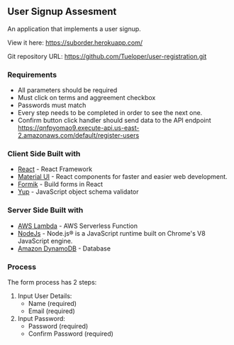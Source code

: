 ## User Signup Assesment

An application that implements a user signup. 

View it here: https://suborder.herokuapp.com/

Git repository URL: https://github.com/Tueloper/user-registration.git


### Requirements
- All parameters should be required
- Must click on terms and aggreement checkbox
- Passwords must match
- Every step needs to be completed in order to see the next one.
- Confirm button click handler should send data to the API endpoint https://qnfpyomao9.execute-api.us-east-2.amazonaws.com/default/register-users


### Client Side Built with
- [React](https://reactjs.org/) - React Framework
- [Material UI](https://material-ui.com/) - React components for faster and easier web development.
- [Formik](https://formik.org/docs/overview) - Build forms in React
- [Yup](https://github.com/jquense/yup) - JavaScript object schema validator


### Server Side Built with
- [AWS Lambda](https://aws.amazon.com/lambda/?nc2=type_a/) - AWS Serverless Function
- [NodeJs](https://nodejs.org/en/) - Node.js® is a JavaScript runtime built on Chrome's V8 JavaScript engine.
- [Amazon DynamoDB](https://aws.amazon.com/dynamodb/?trk=ps_a134p000006padxAAA&trkCampaign=acq_paid_search_brand&sc_channel=PS&sc_campaign=acquisition_EEM&sc_publisher=Google&sc_category=Database&sc_country=EEM&sc_geo=EMEA&sc_outcome=acq&sc_detail=dynamodb&sc_content=DynamoDB_e&sc_matchtype=e&sc_segment=536452473269&sc_medium=ACQ-P|PS-GO|Brand|Desktop|SU|Database|DynamoDB|EEM|EN|Text|xx|Non-EU&s_kwcid=AL!4422!3!536452473269!e!!g!!dynamodb&ef_id=CjwKCAjwx8iIBhBwEiwA2quaqzTOGJgO-BnGIpwBj4qj7pX0tf6pqQL5T8-J3HNUdq2jzZZCQ2t5ZBoCSXsQAvD_BwE:G:s&s_kwcid=AL!4422!3!536452473269!e!!g!!dynamodb) - Database


### Process
The form process has 2 steps:
1. Input User Details:
    - Name (required)
    - Email (required)
2. Input Password:
    - Password (required)
    - Confirm Password (required)

